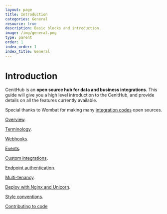 ```yaml
---
layout: page
title: Introduction
categories: General
resource: true
description: Basic blocks and introduction.
image: /img/general.png
type: parent
order: 1
index_order: 1
index_title: General
---
```


# Introduction

CenitHub is an **open source hub for data and business integrations**. This guide will give you a high level introduction to the CenitHub, and provide details on all the features currently available.

Special thanks to Wombat for making many [integration codes](/integrations/amazon_integration "Integration code repo") open sources.

[Overview](/general/overview ). 

[Terminology](/general/terminology ). 

[Webhooks](/general/webhooks ). 

[Events](/general/events ). 

[Custom integrations](/general/custom_integrations ). 

[Endpoint authentication](/general/endpoint_authentication ). 

[Multi-tenancy](/general/multitenancy ). 

[Deploy with Nginx and Unicorn](/general/deploy ). 

[Style conventions](/general/style_conventions ). 

[Contributing to code](/general/contributing_to_code)